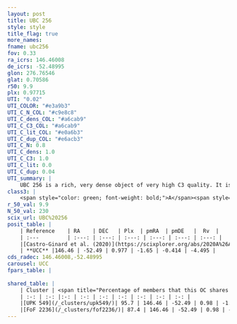 ```yaml
---
layout: post
title: UBC 256
style: style
title_flag: true
more_names: 
fname: ubc256
fov: 0.33
ra_icrs: 146.46008
de_icrs: -52.48995
glon: 276.76546
glat: 0.70586
r50: 9.9
plx: 0.97715
UTI: "0.02"
UTI_COLOR: "#e3a9b3"
UTI_C_N_COL: "#c9e8c8"
UTI_C_dens_COL: "#a6cab9"
UTI_C_C3_COL: "#a6cab9"
UTI_C_lit_COL: "#e0a6b3"
UTI_C_dup_COL: "#e6acb3"
UTI_C_N: 0.8
UTI_C_dens: 1.0
UTI_C_C3: 1.0
UTI_C_lit: 0.0
UTI_C_dup: 0.04
UTI_summary: |
    UBC 256 is a rich, very dense object of very high C3 quality. It is rarely studied in the literature.<br><br><span style="color: #99180f; font-weight: bold;">Warning: </span>This is very likely a duplicate object, which shares a large percentage of members with at least one previously reported entry.
class3: |
    <span style="color: green; font-weight: bold;">A</span><span style="color: green; font-weight: bold;">A</span>
r_50_val: 9.9
N_50_val: 230
scix_url: UBC%20256
posit_table: |
    | Reference    | RA    | DEC   | Plx  | pmRA  | pmDE   |  Rv  |
    | :---         | :---: | :---: | :---: | :---: | :---: | :---: |
    |[Castro-Ginard et al. (2020)](https://scixplorer.org/abs/2020A%26A...635A..45C) | 146.475 | -52.495 | 0.956 | -1.687 | -0.435 | -- |
    | **UCC** |146.46 | -52.49 | 0.977 | -1.65 | -0.414 | -4.495 | 
cds_radec: 146.46008,-52.48995
carousel: UCC
fpars_table: |
    
shared_table: |
    | Cluster | <span title="Percentage of members that this OC shares with the ones listed">%</span>   | RA   | DEC   | Plx   | pmRA  | pmDE  | Rv | UTI |
    | :-: | :-: |:-: | :-: | :-: | :-: | :-: | :-: | :-: |
    |[UPK 549](/_clusters/upk549/)| 95.7 | 146.46 | -52.49 | 0.98 | -1.65 | -0.41 | -4.5 |0.85 |
    |[FoF 2236](/_clusters/fof2236/)| 87.4 | 146.46 | -52.49 | 0.98 | -1.65 | -0.41 | -4.43 |0.0 |
---
```

